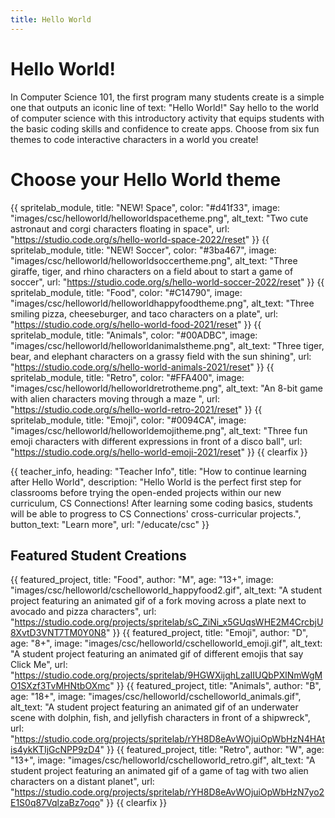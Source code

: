 ```yaml
---
title: Hello World
---
```


# Hello World!

In Computer Science 101, the first program many students create is a simple one that outputs an iconic line of text: "Hello World!" Say hello to the world of computer science with this introductory activity that equips students with the basic coding skills and confidence to create apps. Choose from six fun themes to code interactive characters in a world you create!

# Choose your Hello World theme

{{ spritelab_module, title: "NEW! Space", color: "#d41f33", image: "images/csc/helloworld/helloworldspacetheme.png", alt_text: "Two cute astronaut and corgi characters floating in space", url: "https://studio.code.org/s/hello-world-space-2022/reset" }}
{{ spritelab_module, title: "NEW! Soccer", color: "#3ba467", image: "images/csc/helloworld/helloworldsoccertheme.png", alt_text: "Three giraffe, tiger, and rhino characters on a field about to start a game of soccer", url: "https://studio.code.org/s/hello-world-soccer-2022/reset" }}
{{ spritelab_module, title: "Food", color: "#C14790", image: "images/csc/helloworld/helloworldhappyfoodtheme.png", alt_text: "Three smiling pizza, cheeseburger, and taco characters on a plate", url: "https://studio.code.org/s/hello-world-food-2021/reset" }}
{{ spritelab_module, title: "Animals", color: "#00ADBC", image: "images/csc/helloworld/helloworldanimalstheme.png", alt_text: "Three tiger, bear, and elephant characters on a grassy field with the sun shining", url: "https://studio.code.org/s/hello-world-animals-2021/reset" }}
{{ spritelab_module, title: "Retro", color: "#FFA400", image: "images/csc/helloworld/helloworldretrotheme.png", alt_text: "An 8-bit game with alien characters moving through a maze ", url: "https://studio.code.org/s/hello-world-retro-2021/reset" }}
{{ spritelab_module, title: "Emoji", color: "#0094CA", image: "images/csc/helloworld/helloworldemojitheme.png", alt_text: "Three fun emoji characters with different expressions in front of a disco ball", url: "https://studio.code.org/s/hello-world-emoji-2021/reset" }}
{{ clearfix }}

{{ teacher_info, heading: "Teacher Info", title: "How to continue learning after Hello World", description: "Hello World is the perfect first step for classrooms before trying the open-ended projects within our new curriculum, CS Connections! After learning some coding basics, students will be able to progress to CS Connections' cross-curricular projects.", button_text: "Learn more", url: "/educate/csc" }}

## Featured Student Creations

{{ featured_project, title: "Food", author: "M", age: "13+", image: "images/csc/helloworld/cschelloworld_happyfood2.gif", alt_text: "A student project featuring an animated gif of a fork moving across a plate next to avocado and pizza characters", url: "https://studio.code.org/projects/spritelab/sC_ZiNi_x5GUqsWHE2M4CrcbjU8XvtD3VNT7TM0Y0N8" }}
{{ featured_project, title: "Emoji", author: "D", age: "8+", image: "images/csc/helloworld/cschelloworld_emoji.gif", alt_text: "A student project featuring an animated gif of different emojis that say Click Me", url: "https://studio.code.org/projects/spritelab/9HGWXijqhLzaIIUQbPXlNmWgMO1SXzf3TvMHNtbOXmc" }}
{{ featured_project, title: "Animals", author: "B", age: "18+", image: "images/csc/helloworld/cschelloworld_animals.gif", alt_text: "A student project featuring an animated gif of an underwater scene with dolphin, fish, and jellyfish characters in front of a shipwreck", url: "https://studio.code.org/projects/spritelab/rYH8D8eAvWOjuiOpWbHzN4HAtis4ykKTIjGcNPP9zD4" }}
{{ featured_project, title: "Retro", author: "W", age: "13+", image: "images/csc/helloworld/cschelloworld_retro.gif", alt_text: "A student project featuring an animated gif of a game of tag with two alien characters on a distant planet", url: "https://studio.code.org/projects/spritelab/rYH8D8eAvWOjuiOpWbHzN7yo2E1S0q87VqlzaBz7oqo" }}
{{ clearfix }}
